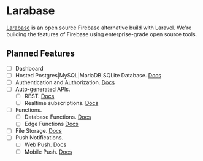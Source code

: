 # Larabase

[Larabase](https://larabase.github.io) is an open source Firebase alternative build with Laravel. We're building the features of Firebase using enterprise-grade open source tools.

## Planned Features

- [ ] Dashboard
- [ ] Hosted Postgres|MySQL|MariaDB|SQLite Database. [Docs](#)
- [ ] Authentication and Authorization. [Docs](#)
- [ ] Auto-generated APIs.
  - [ ] REST. [Docs](#)
  - [ ] Realtime subscriptions. [Docs](#)
- [ ] Functions.
  - [ ] Database Functions. [Docs](#)
  - [ ] Edge Functions [Docs](#)
- [ ] File Storage. [Docs](#)
- [ ] Push Notifications.
  - [ ] Web Push. [Docs](#)
  - [ ] Mobile Push. [Docs](#)
